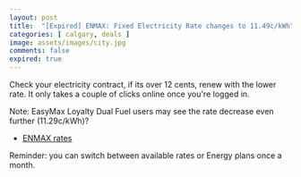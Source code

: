 ```yaml
---
layout: post
title:  "[Expired] ENMAX: Fixed Electricity Rate changes to 11.49c/kWh"
categories: [ calgary, deals ]
image: assets/images/city.jpg
comments: false
expired: true
---
```


Check your electricity contract, if its over 12 cents, renew with the lower rate.  It only takes a couple of clicks online once you're logged in.  

Note: EasyMax Loyalty Dual Fuel users may see the rate decrease even further (11.29c/kWh)?

- [ENMAX rates](https://www1.enmax.com/electricity-and-natural-gas/easymax)


Reminder: you can switch between available rates or Energy plans once a month.